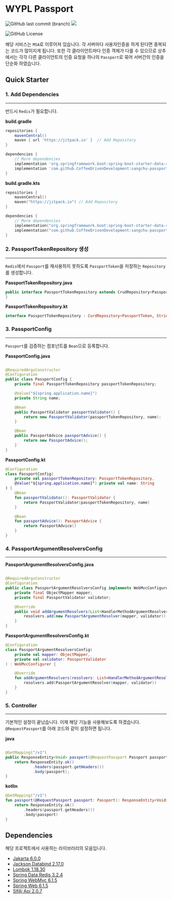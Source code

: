 # WYPL Passport

![GitHub last commit (branch)](https://img.shields.io/github/last-commit/What-s-Your-Plan/wypl-passport/main)
![](https://github.com/What-s-Your-Plan/wypl-passport/actions/workflows/wypl-passport.yml/badge.svg)

![GitHub License](https://img.shields.io/badge/license-MIT-blue)

해당 서비스는 `MSA`로 이루어져 있습니다. 각 서버마다 사용자인증을 하게 된다면 중복되는 코드가 많이지게 됩니다.
또한 각 클라이언트마다 인증 객체가 다를 수 있으므로 상추에서는 각각 다른 클라이언트의 인증 요청을 하나의 `Passport`로 묶어 서버간의 인증을 단순화 하였습니다.

## Quick Starter

### 1. Add Dependencies

---

반드시 `Redis`가 필요합니다.

**build.gradle**

```groovy
repositories {
    mavenCentral()
    maven { url 'https://jitpack.io' }  // Add Repository
}

dependencies {
    // More dependencies
    implementation 'org.springframework.boot:spring-boot-starter-data-redis-reactive'
    implementation 'com.github.CoffeeDrivenDevelopment:sangchu-passport:0.0.7'
}
```

**build.gradle.kts**

```kotlin
repositories {
    mavenCentral()
    maven("https://jitpack.io") // Add Repository
}

dependencies {
    // More dependencies
    implementation("org.springframework.boot:spring-boot-starter-data-redis-reactive")
    implementation("com.github.CoffeeDrivenDevelopment:sangchu-passport:0.0.7")
}
```

### 2. PassportTokenRepository 생성

---

`Redis`에서 `Passport`를 재사용하지 못하도록 `PassportToken`을 저장하는 `Repository`를 생성합니다.

**PassportTokenRepository.java**

```java
public interface PassportTokenRepository extends CrudRepository<PassportToken, String> {
}
```

**PassportTokenRepository.kt**

```kotlin
interface PassportTokenRepository : CurdRepository<PassportToken, String>
```

### 3. PassportConfig

---

`Passport`를 검증하는 컴포넌트를 `Bean`으로 등록합니다.

**PassportConfig.java**

```java

@RequiredArgsConstructor
@Configuration
public class PassportConfig {
	private final PassportTokenRepository passportTokenRepository;

	@Value("${spring.application.name}")
	private String name;

	@Bean
	public PassportValidator passportValidator() {
		return new PassportValidator(passportTokenRepository, name);
	}

	@Bean
	public PassportAdvice passportAdvice() {
		return new PassportAdvice();
	}
}
```

**PassportConfig.kt**

```kotlin
@Configuration
class PassportConfig(
    private val passportTokenRepository: PassportTokenRepository,
    @Value("${spring.application.name}") private val name: String
) {
    @Bean
    fun passportValidator(): PassportValidator {
        return PassportValidator(passportTokenRepository, name)
    }

    @Bean
    fun passportAdvice(): PassportAdvice {
        return PassportAdvice()
    }
}
```

### 4. PassportArgumentResolversConfig

---

**PassportArgumentResolversConfig.java**

```java

@RequiredArgsConstructor
@Configuration
public class PassportArgumentResolversConfig implements WebMvcConfigurer {
	private final ObjectMapper mapper;
	private final PassportValidator validator;

	@Override
	public void addArgumentResolvers(List<HandlerMethodArgumentResolver> resolvers) {
		resolvers.add(new PassportArgumentResolver(mapper, validator));
	}
}
```

**PassportArgumentResolversConfig.kt**

```kotlin
@Configuration
class PassportArgumentResolversConfig(
    private val mapper: ObjectMapper,
    private val validator: PassportValidator
) : WebMvcConfigurer {

    @Override
    fun addArgumentResolvers(resolvers: List<HandlerMethodArgumentResolver>) {
        resolvers.add(PassportArgumentResolver(mapper, validator))
    }
}
```

### 5. Controller

---

기본적인 설정이 끝났습니다. 이제 해당 기능을 사용해보도록 하겠습니다.
`@RequestPassport`를 아래 코드와 같이 설정하면 됩니다.

**java**

```java

@GetMapping("/v1")
public ResponseEntity<Void> passport(@RequestPassport Passport passport) {
	return ResponseEntity.ok()
			.headers(passport.getHeaders())
			.body(passport);
}
```

**kotlin**

```kotlin
@GetMapping("/v1")
fun passport(@RequestPassport passport: Passport): ResponseEntity<Void> {
    return ResponseEntity.ok()
        .headers(passport.getHeaders())
        .body(passport)
}
```

## Dependencies

해당 프로젝트에서 사용하는 라이브러리의 모음입니다.

- [Jakarta 6.0.0](https://mvnrepository.com/artifact/jakarta.servlet/jakarta.servlet-api/6.0.0)
- [Jackson Databind 2.17.0](https://mvnrepository.com/artifact/com.fasterxml.jackson.core/jackson-databind/2.17.0)
- [Lombok 1.18.30](https://mvnrepository.com/artifact/org.projectlombok/lombok/1.18.30)
- [Spring Data Redis 3.2.4](https://mvnrepository.com/artifact/org.springframework.data/spring-data-redis/3.2.4)
- [Spring WebMvc 6.1.5](https://mvnrepository.com/artifact/org.springframework/spring-webmvc/6.1.5)
- [Spring Web 6.1.5](https://mvnrepository.com/artifact/org.springframework/spring-web/6.1.5)
- [Slf4j Api 2.0.7](https://mvnrepository.com/artifact/org.slf4j/slf4j-api/2.0.7)
